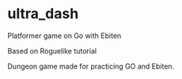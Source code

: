 # ultra_dash
 Platformer game on Go with Ebiten

 Based on Roguelike tutorial

Dungeon game made for practicing GO and Ebiten.

